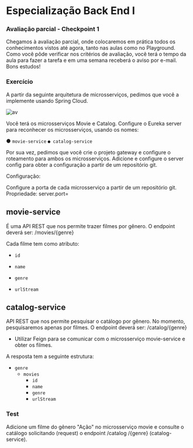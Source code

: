# ﻿Especialização Back End I

### Avaliação parcial - Checkpoint 1

Chegamos à avaliação parcial, onde colocaremos em prática todos os conhecimentos vistos até agora, tanto nas aulas como no Playground.
Como você pôde verificar nos critérios de avaliação, você terá o tempo da aula para fazer a tarefa e em uma semana receberá o aviso por e-mail.
Bons estudos!



### Exercício

A partir da seguinte arquitetura de microsserviços, pedimos que você a implemente usando Spring Cloud.

![av](https://user-images.githubusercontent.com/41749455/172737089-c65e701c-17b3-4472-9529-48d43ac414cf.png)


Você terá os microsserviços Movie e Catalog.
Configure o Eureka server para reconhecer os microsserviços, usando os nomes:

● `movie-service`
`● catalog-service`


Por sua vez, pedimos que você crie o projeto gateway e configure o roteamento para ambos os microsserviços. Adicione e configure o server config para obter a configuração a partir de um repositório git.


Configuração:

Configure  a porta de cada microsserviço a partir de um repositório git.
Propriedade:
server.port=



## movie-service

É uma API REST que nos permite trazer filmes por gênero. O endpoint deverá ser: /movies/{genre} 


Cada filme tem como atributo:

* `id`

* `name`

* `genre`

* `urlStream`

  

## catalog-service

API REST que nos permite pesquisar o catálogo por gênero. No momento, pesquisaremos apenas por filmes.
O endpoint deverá ser: /catalog/{genre} 

* Utilizar Feign para se comunicar com o microsserviço movie-service e obter os filmes.


A resposta tem a seguinte estrutura:


* `genre`
  * `movies`
    * `id`
    * `name`
    * `genre`
    * `urlStream`



### Test 

Adicione um filme do gênero "Ação" no microsserviço movie e consulte o catálogo solicitando (request) o endpoint /catalog /{genre} (catalog-service).

